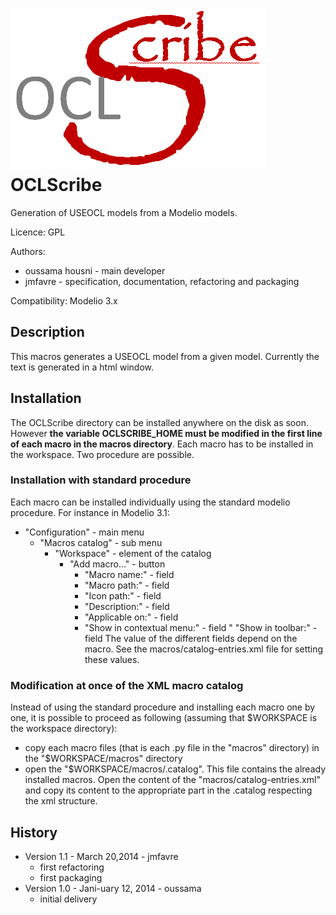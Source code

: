 ![](docs/images/OSCLScribeLogoLarge.png)
OCLScribe
=========
Generation of USEOCL models from a Modelio models.
 
Licence: GPL

Authors: 
* oussama housni -  main developer
* jmfavre - specification, documentation, refactoring and packaging

Compatibility: Modelio 3.x

Description
-----------
This macros generates a USEOCL model from a given model.
Currently the text is generated in a html window.

Installation
------------
The OCLScribe directory can be installed anywhere on the disk as soon.
However **the variable OCLSCRIBE_HOME must be modified in the first line of each macro in the macros directory**.
Each macro has to be installed in the workspace. Two procedure are possible.

### Installation with standard procedure
Each macro can be installed individually using the standard modelio procedure.
For instance in Modelio 3.1:
* "Configuration" - main menu
  * "Macros catalog" - sub menu
    * "Workspace" - element of the catalog
      * "Add macro..." - button
        * "Macro name:" - field
        * "Macro path:" - field
        * "Icon path:" - field
        * "Description:" - field
        * "Applicable on:" - field
        * "Show in contextual menu:" - field
        " "Show in toolbar:" - field
The value of the different fields depend on the macro. See the macros/catalog-entries.xml file for setting these values.
  
### Modification at once of the XML macro catalog        
Instead of using the standard procedure and installing each macro one by one, it is possible to proceed as following (assuming that $WORKSPACE is the workspace directory):
* copy each macro files (that is each .py file in the "macros" directory) in the "$WORKSPACE/macros" directory
* open the "$WORKSPACE/macros/.catalog". This file contains the already installed macros. Open the content of the "macros/catalog-entries.xml" and copy its content to the appropriate part in the .catalog respecting the xml structure.  

History
-------
* Version 1.1 - March 20,2014 - jmfavre
   * first refactoring
   * first packaging
* Version 1.0 - Jani-uary 12, 2014 - oussama
   * initial delivery


